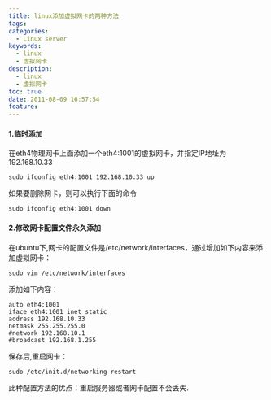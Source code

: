 ```yaml
---
title: linux添加虚拟网卡的两种方法
tags:
categories:
  - Linux server
keywords:
  - linux
  - 虚拟网卡
description:
  - linux
  - 虚拟网卡
toc: true
date: 2011-08-09 16:57:54
feature:
---
```


#### 1.临时添加

在eth4物理网卡上面添加一个eth4:1001的虚拟网卡，并指定IP地址为192.168.10.33
```
sudo ifconfig eth4:1001 192.168.10.33 up
```
如果要删除网卡，则可以执行下面的命令
```
sudo ifconfig eth4:1001 down
```
<!-- more -->
#### 2.修改网卡配置文件永久添加

在ubuntu下,网卡的配置文件是/etc/network/interfaces，通过增加如下内容来添加虚拟网卡：
```
sudo vim /etc/network/interfaces
```
添加如下内容：
```
auto eth4:1001
iface eth4:1001 inet static
address 192.168.10.33
netmask 255.255.255.0
#network 192.168.10.1
#broadcast 192.168.1.255
```
保存后,重启网卡：
```
sudo /etc/init.d/networking restart
```
此种配置方法的优点：重启服务器或者网卡配置不会丢失.
